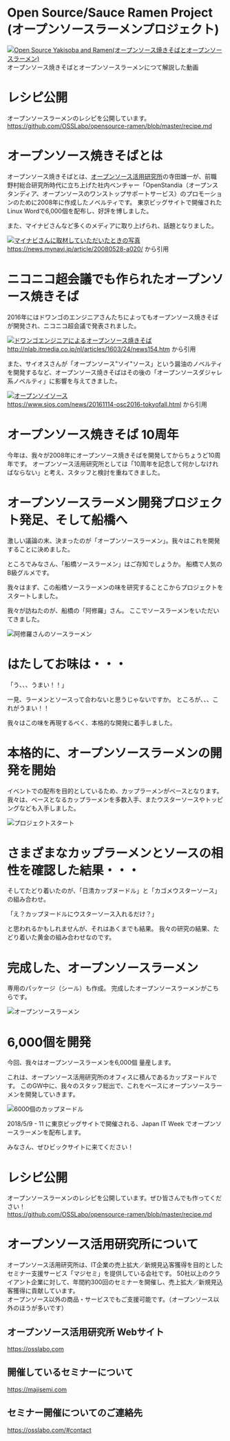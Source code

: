 # Open Source/Sauce Ramen Project (オープンソースラーメンプロジェクト)
[![Open Source Yakisoba and Ramen(オープンソース焼きそばとオープンソースラーメン)](http://img.youtube.com/vi/70fv7SQ5NkM/0.jpg)](http://www.youtube.com/watch?v=70fv7SQ5NkM)<br>
オープンソース焼きそばとオープンソースラーメンにつて解説した動画

# レシピ公開
オープンソースラーメンのレシピを公開しています。<br>
https://github.com/OSSLabo/opensource-ramen/blob/master/recipe.md

# オープンソース焼きそばとは
オープンソース焼きそばとは、[オープンソース活用研究所](https://osslabo.com)の寺田雄一が、前職 野村総合研究所時代に立ち上げた社内ベンチャー「OpenStandia（オープンスタンディア、オープンソースのワンストップサポートサービス）のプロモーションのために2008年に作成したノベルティです。
東京ビッグサイトで開催されたLinux Wordで6,000個を配布し、好評を博しました。

また、マイナビさんなど多くのメディアに取り上げられ、話題となりました。

[![マイナビさんに取材していただいたときの写真](https://github.com/OSSLabo/opensource-ramen/blob/master/image/mynavi.jpg)](https://news.mynavi.jp/article/20080528-a020/)<br>
https://news.mynavi.jp/article/20080528-a020/ から引用

# ニコニコ超会議でも作られたオープンソース焼きそば
2016年にはドワンゴのエンジニアさんたちによってもオープンソース焼きそばが開発され、ニコニコ超会議で発表されました。

[![ドワンゴエンジニアによるオープンソース焼きそば](https://raw.githubusercontent.com/OSSLabo/opensource-ramen/master/image/nlab.jpg)](http://nlab.itmedia.co.jp/nl/articles/1603/24/news154.htm)<br>
http://nlab.itmedia.co.jp/nl/articles/1603/24/news154.htm から引用

また、サイオスさんが「オープンソース"ソイ"ソース」という醤油のノベルティを開発するなど、オープンソース焼きそばはその後の「オープンソースダジャレ系ノベルティ」に影響を与えてきました。

[![オープンソイソース](https://www.sios.com/news/img/161107_report_osc16tokyofall_1305_rt_2.png)](https://www.sios.com/news/20161114-osc2016-tokyofall.html)<br>
https://www.sios.com/news/20161114-osc2016-tokyofall.html から引用

# オープンソース焼きそば 10周年
今年は、我々が2008年にオープンソース焼きそばを開発してからちょうど10周年です。
オープンソース活用研究所としては「10周年を記念して何かしなければならない」と考え、スタッフと検討を重ねてきました。

# オープンソースラーメン開発プロジェクト発足、そして船橋へ
激しい議論の末、決まったのが「オープンソースラーメン」。我々はこれを開発することに決めました。

ところでみなさん、「船橋ソースラーメン」はご存知でしょうか。
船橋で人気のB級グルメです。

我々はまず、この船橋ソースラーメンの味を研究することこからプロジェクトをスタートしました。

我々が訪ねたのが、船橋の「阿修羅」さん。
ここでソースラーメンをいただいてきました。

![阿修羅さんのソースラーメン](https://raw.githubusercontent.com/OSSLabo/opensource-ramen/master/image/funabashi-sauce-ramen.jpg)

# はたしてお味は・・・
「う、、、うまい！！」

一見、ラーメンとソースって合わないと思うじゃないですか。
ところが、、、これがうまい！！

我々はこの味を再現するべく、本格的な開発に着手しました。

# 本格的に、オープンソースラーメンの開発を開始
イベントでの配布を目的としているため、カップラーメンがベースとなります。
我々は、ベースとなるカップラーメンを多数入手、またウスターソースやトッピングなども入手しました。

![プロジェクトスタート](https://raw.githubusercontent.com/OSSLabo/opensource-ramen/master/image/project-start.jpg)

# さまざまなカップラーメンとソースの相性を確認した結果・・・
そしてたどり着いたのが、「日清カップヌードル」と「カゴメウスターソース」の組み合わせ。

「え？カップヌードルにウスターソース入れるだけ？」

と思われるかもしれませんが、それはあくまでも結果。
我々の研究の結果、たどり着いた黄金の組み合わせなのです。

# 完成した、オープンソースラーメン
専用のパッケージ（シール）も作成。
完成したオープンソースラーメンがこちらです。

![オープンソースラーメン](https://raw.githubusercontent.com/OSSLabo/opensource-ramen/master/image/oss-ramen.jpg)

# 6,000個を開発
今回、我々はオープンソースラーメンを6,000個 量産します。

これは、オープンソース活用研究所のオフィスに積んであるカップヌードルです。
このGW中に、我々のスタッフ総出で、これをベースにオープンソースラーメンを開発していきます。

![6000個のカップヌードル](https://raw.githubusercontent.com/OSSLabo/opensource-ramen/master/image/6000.jpg)

2018/5/9 - 11 に東京ビッグサイトで開催される、Japan IT Week でオープンソースラーメンを配布します。

みなさん、ぜひビックサイトに来てください！

# レシピ公開
オープンソースラーメンのレシピを公開しています。ぜひ皆さんでも作ってください！<br>
https://github.com/OSSLabo/opensource-ramen/blob/master/recipe.md

# オープンソース活用研究所について
オープンソース活用研究所は、IT企業の売上拡大／新規見込客獲得を目的としたセミナー支援サービス「マジセミ」を提供している会社です。
50社以上のクライアント企業に対して、年間約300回のセミナーを開催し、売上拡大／新規見込客獲得に貢献しています。<br>
オープンソース以外の商品・サービスでもご支援可能です。（オープンソース以外のほうが多いです）

## オープンソース活用研究所 Webサイト
https://osslabo.com

## 開催しているセミナーについて
https://majisemi.com

## セミナー開催についてのご連絡先
https://osslabo.com/#contact
